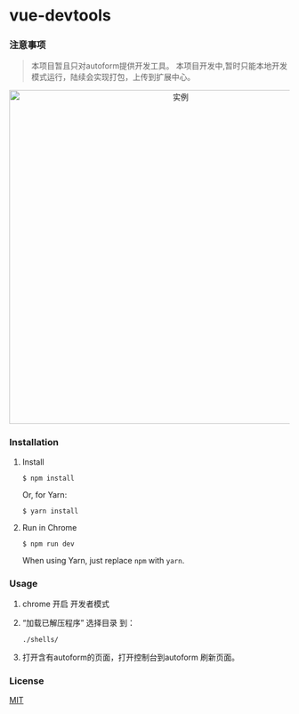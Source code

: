 # vue-devtools

### 注意事项

> 本项目暂且只对autoform提供开发工具。
> 本项目开发中,暂时只能本地开发模式运行，陆续会实现打包，上传到扩展中心。


<p align="center"><img width="600px" src="http://owzieh3tb.bkt.clouddn.com/autoformdevtool.jpeg" alt="实例"></p>



### Installation

 1. Install 

	~~~~
	$ npm install 
	~~~~

	Or, for Yarn:

	~~~~
	$ yarn install
	~~~~

 2. Run in Chrome

	~~~~
	$ npm run dev
	~~~~

	When using Yarn, just replace `npm` with `yarn`.

### Usage

 1. chrome 开启 开发者模式 

 2. “加载已解压程序” 选择目录 到：

	~~~~
	./shells/
	~~~~
 3. 打开含有autoform的页面，打开控制台到autoform 刷新页面。


### License

[MIT](http://opensource.org/licenses/MIT)
